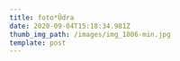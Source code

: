 ```yaml
---
title: foto*Ūdra
date: 2020-09-04T15:18:34.981Z
thumb_img_path: /images/img_1806-min.jpg
template: post
---
```

